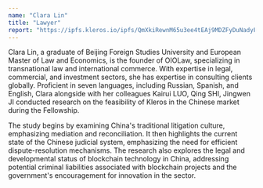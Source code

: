 ```yaml
---
name: "Clara Lin"
title: "Lawyer"
report: "https://ipfs.kleros.io/ipfs/QmXkiRewnM65u3ee4tEAj9MDZFyDuNadyF6K3aDDZTyKBg/PracticalFeasibilityStudyOfKlerosInChina.pdf"
---
```


Clara Lin, a graduate of Beijing Foreign Studies University and European Master of Law and Economics, is the founder of OIOLaw, specializing in transnational law and international commerce. With expertise in legal, commercial, and investment sectors, she has expertise in consulting clients globally. Proficient in seven languages, including Russian, Spanish, and English, Clara alongside with her colleagues Kairui LUO, Qing SHI, Jingwen JI conducted research on the feasibility of Kleros in the Chinese market during the Fellowship.

The study begins by examining China's traditional litigation culture, emphasizing mediation and reconciliation. It then highlights the current state of the Chinese judicial system, emphasizing the need for efficient dispute-resolution mechanisms. The research also explores the legal and developmental status of blockchain technology in China, addressing potential criminal liabilities associated with blockchain projects and the government's encouragement for innovation in the sector.
